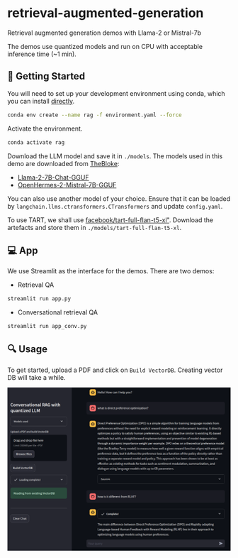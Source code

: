 # retrieval-augmented-generation
Retrieval augmented generation demos with Llama-2 or Mistral-7b

The demos use quantized models and run on CPU with acceptable inference time (~1 min).


## 🔧 Getting Started

You will need to set up your development environment using conda, which you can install [directly](https://docs.conda.io/projects/conda/en/latest/user-guide/install/index.html).

```bash
conda env create --name rag -f environment.yaml --force
```

Activate the environment.
```bash
conda activate rag
```

Download the LLM model and save it in `./models`. The models used in this demo are downloaded from [TheBloke](https://huggingface.co/TheBloke):
- [Llama-2-7B-Chat-GGUF](https://huggingface.co/TheBloke/Llama-2-7B-Chat-GGUF)
- [OpenHermes-2-Mistral-7B-GGUF](https://huggingface.co/TheBloke/OpenHermes-2-Mistral-7B-GGUF)

You can also use another model of your choice. Ensure that it can be loaded by `langchain.llms.ctransformers.CTransformers` and update `config.yaml`.

To use TART, we shall use [facebook/tart-full-flan-t5-xl"](https://huggingface.co/facebook/tart-full-flan-t5-xl). Download the artefacts and store them in `./models/tart-full-flan-t5-xl`.


## 💻 App

We use Streamlit as the interface for the demos. There are two demos:
- Retrieval QA
```bash
streamlit run app.py
```

- Conversational retrieval QA
```bash
streamlit run app_conv.py
```


## 🔍 Usage

To get started, upload a PDF and click on `Build VectorDB`. Creating vector DB will take a while.

![screenshot](./assets/screenshot.png)

